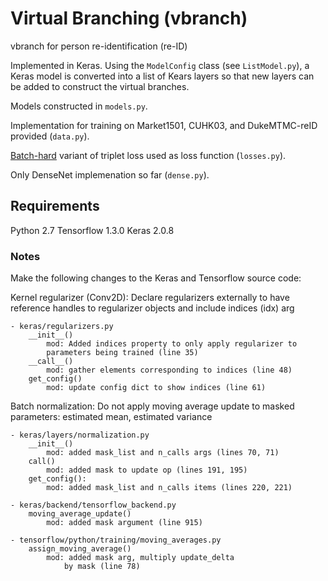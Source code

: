 # Virtual Branching (vbranch)

vbranch for person re-identification (re-ID)

Implemented in Keras. Using the `ModelConfig` class (see `ListModel.py`), a Keras model is converted into a list of Kears layers so that new layers can be added to construct the virtual branches.

Models constructed in `models.py`.

Implementation for training on Market1501, CUHK03, and DukeMTMC-reID provided (`data.py`).

[Batch-hard]((https://arxiv.org/pdf/1703.07737.pdf)) variant of triplet loss used as loss function (`losses.py`).

Only DenseNet implemenation so far (`dense.py`).

## Requirements
Python 2.7
Tensorflow 1.3.0
Keras 2.0.8

### Notes
Make the following changes to the Keras and Tensorflow source code:

Kernel regularizer (Conv2D): Declare regularizers externally to have reference handles to regularizer objects and include indices (idx) arg

    - keras/regularizers.py
        __init__()
            mod: Added indices property to only apply regularizer to
            parameters being trained (line 35)
        __call__()
            mod: gather elements corresponding to indices (line 48)
        get_config()
            mod: update config dict to show indices (line 61)

Batch normalization: Do not apply moving average update to masked parameters: estimated mean, estimated variance

    - keras/layers/normalization.py
        __init__()
            mod: added mask_list and n_calls args (lines 70, 71)
        call()
            mod: added mask to update op (lines 191, 195)
        get_config():
            mod: added mask_list and n_calls items (lines 220, 221)

    - keras/backend/tensorflow_backend.py
        moving_average_update()
            mod: added mask argument (line 915)

    - tensorflow/python/training/moving_averages.py
        assign_moving_average()
            mod: added mask arg, multiply update_delta
                by mask (line 78)
